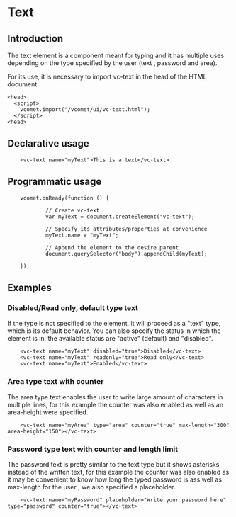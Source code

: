 # Text

## Introduction
The text element is a component meant for typing and it has multiple uses depending on the type specified by the user (text , password and area). 

For its use, it is necessary to import vc-text in the head of the HTML document:
``` [html]
<head>
  <script>
    vcomet.import("/vcomet/ui/vc-text.html");
  </script>
<head>
```

## Declarative usage

``` [html]
    <vc-text name="myText">This is a text</vc-text>
```

## Programmatic usage

``` [javascript]
    vcomet.onReady(function () {

            // Create vc-text
            var myText = document.createElement("vc-text");
            
            // Specify its attributes/properties at convenience
            myText.name = "myText";
            
            // Append the element to the desire parent
            document.querySelector("body").appendChild(myText);

    });
```

## Examples

### Disabled/Read only, default type text

If the type is not specified to the element, it will proceed as a "text" type, which is its default behavior. You can also specify the status in which the element is in, the available status are "active" (default) and "disabled".


``` [html]
    <vc-text name="myText" disabled="true">Disabled</vc-text>
    <vc-text name="myText" readonly="true">Read only</vc-text>
    <vc-text name="myText">Enabled</vc-text>
```

### Area type text with counter

The area type text enables the user to write large amount of characters in multiple lines, for this example the counter was also enabled as well as an area-height were specified.

``` [html]
    <vc-text name="myArea" type="area" counter="true" max-length="300" area-height="150"></vc-text>
```

### Password type text with counter and length limit

The password text is pretty similar to the text type but it shows asterisks instead of the written text, for this example the counter was also enabled as it may be convenient to know how long the typed password is ass well as max-length for the user , we also specified a placeholder.

``` [html]
    <vc-text name="myPassword" placeholder="Write your password here" type="password" counter="true"></vc-text>
```
